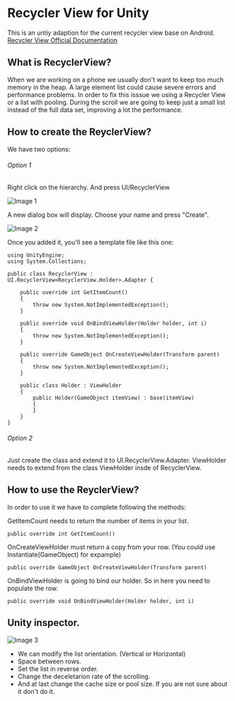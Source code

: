 # Recycler View for Unity

This is an untiy adaption for the current recycler view base on Android.
[Recycler View Official Documentation](https://developer.android.com/reference/android/support/v7/widget/RecyclerView)

## What is RecyclerView?

When we are working on a phone we usually don't want to keep too much memory in the heap. A large element list could cause severe errors and performance problems. In order to fix this isssue we using a Recycler View or a list with pooling.
During the scroll we are going to keep just a small list instead of the full data set, improving a lot the performance.


## How to create the ReyclerView?

We have two options:

###### Option 1

Right click on the hierarchy.
And press UI/RecyclerView

![Image 1](https://github.com/framg/RecyclerView/blob/master/Images/image1.PNG)

A new dialog box will display. Choose your name and press "Create".

![Image 2](https://github.com/framg/RecyclerView/blob/master/Images/image2.png)

Once you added it, you'll see a template file like this one:

```
using UnityEngine;
using System.Collections;

public class RecyclerView : UI.RecyclerView<RecyclerView.Holder>.Adapter {

    public override int GetItemCount()
    {
        throw new System.NotImplementedException();
    }

    public override void OnBindViewHolder(Holder holder, int i)
    {
        throw new System.NotImplementedException();
    }

    public override GameObject OnCreateViewHolder(Transform parent)
    {
        throw new System.NotImplementedException();
    }

    public class Holder : ViewHolder
    {
        public Holder(GameObject itemView) : base(itemView)
        {
        }
    }
}
```

###### Option 2

Just create the class and extend it to UI.RecyclerView<ViewHolder>.Adapter. 
ViewHolder needs to extend from the class ViewHolder insde of RecyclerView.
    
    
## How to use the ReyclerView?

In order to use it we have to complete following the methods:


GetItemCount needs to return the number of items in your list.
```
public override int GetItemCount()
```

OnCreateViewHolder must return a copy from your row. (You could use Instantiate(GameObject) for expample)
```
public override GameObject OnCreateViewHolder(Transform parent)
```

OnBindViewHolder is going to bind our holder. So in here you need to populate the row.
```
public override void OnBindViewHolder(Holder holder, int i)
```

## Unity inspector.

![Image 3](https://github.com/framg/RecyclerView/blob/master/Images/image3.PNG)

 - We can modify the list orientation. (Vertical or Horizontal)
 - Space between rows.
 - Set the list in reverse order.
 - Change the deceletarion rate of the scrolling.
 - And at last change the cache size or pool size. If you are not sure about it don't do it.








